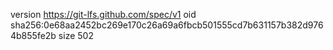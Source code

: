 version https://git-lfs.github.com/spec/v1
oid sha256:0e68aa2452bc269e170c26a69a6fbcb501555cd7b631157b382d9764b855fe2b
size 502
